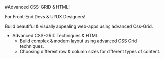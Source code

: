 
#Advanced CSS-GRID & HTML!

For Front-End Devs & UI/UX Designers!

Build beautiful & visually appealing web-apps using advanced Css-Grid.

- Advanced CSS-GRID Techniques & HTML
  - Build complex & modern layout using advanced CSS Grid techniques.
  - Choosing different row & column sizes for different types of content.
